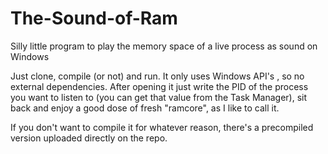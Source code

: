 # The-Sound-of-Ram
Silly little program to play the memory space of a live process as sound on Windows

Just clone, compile (or not) and run. It only uses Windows API's , so no external dependencies. 
After opening it just write the PID of the process you want to listen to (you can get that value from the Task Manager), sit back and enjoy a good dose of fresh "ramcore", as I like to call it.

If you don't want to compile it for whatever reason, there's a precompiled version uploaded directly on the repo.
